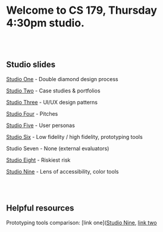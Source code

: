 # Welcome to CS 179, Thursday 4:30pm studio. 
<br/><br/>

## Studio slides

[Studio One](https://docs.google.com/presentation/d/1aRVEjmfBFUrSb6IGjjMS72by_WyKBIFJwiNpEqvEPT4/edit?usp=sharing) - Double diamond design process

[Studio Two](https://docs.google.com/presentation/d/1osNe-NNRz04cv25ofk3-fKy-T-wEBe_9NfqgnQASccE/edit?usp=sharing) - Case studies & portfolios

[Studio Three](https://docs.google.com/presentation/d/1Tm1Fl9Am4myMUsTosfi6MIaa3euR17Dz7JTn-P0HtP0/edit?usp=sharing) - UI/UX design patterns

[Studio Four](https://docs.google.com/presentation/d/1Whtip6jxl20phWq94R_HhJOkZxgPBLmdSrxWVvxwBkQ/edit?usp=sharing) - Pitches

[Studio Five](https://docs.google.com/presentation/d/1ZnYPBtHDcT4aeYyG7ecTp9AMcezAVhIPMLkqwW6hfDE/edit?usp=sharing) - User personas

[Studio Six](https://docs.google.com/presentation/d/1-X8yurJY29djNhhCC6ViFfN7fFMulauEyVutU7NDFiM/edit?usp=sharing) - Low fidelity / high fidelity, prototyping tools

Studio Seven - None (external evaluators)

[Studio Eight](https://docs.google.com/presentation/d/17axPrMVVhfKuMCC8a0bozWYALtADsJ22Zmccws7kA_I/edit?usp=sharing) - Riskiest risk

[Studio Nine](https://docs.google.com/presentation/d/1PbQWwhIAo0pohs4rghLo_SZ8vS-Z9RN0MvwNJcoqPRw/edit?usp=sharing) - Lens of accessibility, color tools


<br/><br/>
## Helpful resources

Prototyping tools comparison: [link one]([Studio Nine](https://medium.theuxblog.com/11-best-prototyping-tools-for-ui-ux-designers-how-to-choose-the-right-one-c5dc69720c47), [link two](https://blog.prototypr.io/10-best-prototyping-tools-for-ui-ux-designers-in-2018-6591ea1e2e71)
